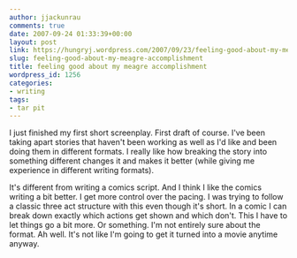 ```yaml
---
author: jjackunrau
comments: true
date: 2007-09-24 01:33:39+00:00
layout: post
link: https://hungryj.wordpress.com/2007/09/23/feeling-good-about-my-meagre-accomplishment/
slug: feeling-good-about-my-meagre-accomplishment
title: feeling good about my meagre accomplishment
wordpress_id: 1256
categories:
- writing
tags:
- tar pit
---
```


I just finished my first short screenplay. First draft of course. I've been taking apart stories that haven't been working as well as I'd like and been doing them in different formats. I really like how breaking the story into something different changes it and makes it better (while giving me experience in different writing formats).




It's different from writing a comics script. And I think I like the comics writing a bit better. I get more control over the pacing. I was trying to follow a classic three act structure with this even though it's short. In a comic I can break down exactly which actions get shown and which don't. This I have to let things go a bit more. Or something. I'm not entirely sure about the format. Ah well. It's not like I'm going to get it turned into a movie anytime anyway.



